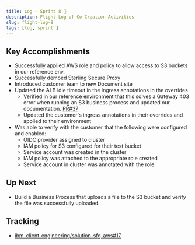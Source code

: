 ```yaml
---
title: Log - Sprint 8 🛫
description: Flight Log of Co-Creation Activities
slug: flight-log-8
tags: [log, sprint ]
---
```


## Key Accomplishments

- Successfully applied AWS role and policy to allow access to S3 buckets in our reference env.
- Successfully demoed Sterling Secure Proxy
- Introduced customer team to new Document site
- Updated the ALB idle timeout in the ingress annotations in the overrides
  - Verified in our reference environment that this solves a Gateway 403 error when running an S3 business process and updated our documentation. [PR#37](https://github.com/ibm-client-engineering/solution-sfg-aws/pull/37)
  - Updated the customer's ingress annotations in their overrides and applied to their environment
- Was able to verify with the customer that the following were configured and enabled:
  - OIDC provider assigned to cluster
  - IAM policy for S3 configured for their test bucket
  - Service account was created in the cluster
  - IAM policy was attached to the appropriate role created
  - Service account in cluster was annotated with the role.

## Up Next

- Build a Business Process that uploads a file to the S3 bucket and verify the file was successfully uploaded. 

## Tracking
- [ibm-client-engineering/solution-sfg-aws#17](https://zenhub.ibm.com/workspaces/st5-action-information-center-64343620d0cfd0000f03a114/issues/ibm-client-engineering/solution-sfg-aws/17)
